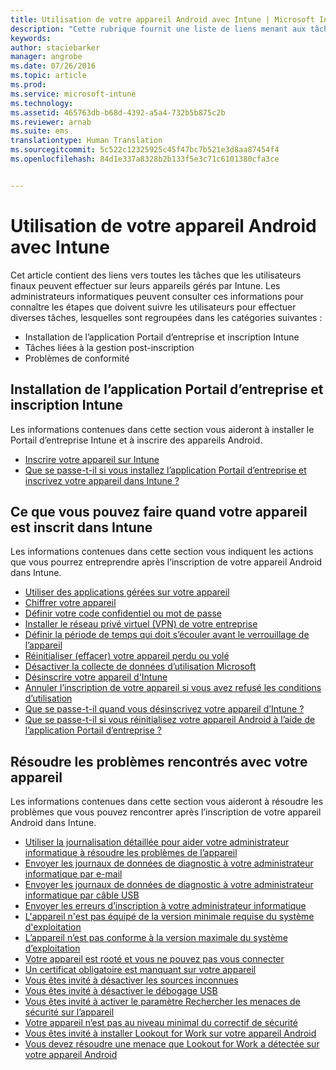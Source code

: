 ```yaml
---
title: Utilisation de votre appareil Android avec Intune | Microsoft Intune
description: "Cette rubrique fournit une liste de liens menant aux tâches que vous pouvez effectuer sur votre appareil mobile Android lorsque ce dernier est inscrit dans Intune"
keywords: 
author: staciebarker
manager: angrobe
ms.date: 07/26/2016
ms.topic: article
ms.prod: 
ms.service: microsoft-intune
ms.technology: 
ms.assetid: 465763db-b68d-4392-a5a4-732b5b875c2b
ms.reviewer: arnab
ms.suite: ems
translationtype: Human Translation
ms.sourcegitcommit: 5c522c12325925c45f47bc7b521e3d8aa87454f4
ms.openlocfilehash: 84d1e337a8328b2b133f5e3c71c6101380cfa3ce


---
```



# Utilisation de votre appareil Android avec Intune

Cet article contient des liens vers toutes les tâches que les utilisateurs finaux peuvent effectuer sur leurs appareils gérés par Intune. Les administrateurs informatiques peuvent consulter ces informations pour connaître les étapes que doivent suivre les utilisateurs pour effectuer diverses tâches, lesquelles sont regroupées dans les catégories suivantes :

- Installation de l’application Portail d’entreprise et inscription Intune
- Tâches liées à la gestion post-inscription
- Problèmes de conformité

## Installation de l’application Portail d’entreprise et inscription Intune

Les informations contenues dans cette section vous aideront à installer le Portail d’entreprise Intune et à inscrire des appareils Android.

- [Inscrire votre appareil sur Intune](enroll-your-device-in-Intune-android.md)
- [Que se passe-t-il si vous installez l’application Portail d’entreprise et inscrivez votre appareil dans Intune ?](what-happens-if-you-install-the-company-portal-app-and-enroll-your-device-in-intune-android.md)

## Ce que vous pouvez faire quand votre appareil est inscrit dans Intune

Les informations contenues dans cette section vous indiquent les actions que vous pourrez entreprendre après l’inscription de votre appareil Android dans Intune.

- [Utiliser des applications gérées sur votre appareil](use-managed-apps-on-your-device-android.md)
- [Chiffrer votre appareil](encrypt-your-device-android.md)
- [Définir votre code confidentiel ou mot de passe](set-your-pin-or-password-android.md)
- [Installer le réseau privé virtuel (VPN) de votre entreprise](install-your-companys-virtual-private-network-VPN-android.md)
- [Définir la période de temps qui doit s’écouler avant le verrouillage de l’appareil](set-the-amount-of-time-before-your-device-is-locked-android.md)
- [Réinitialiser (effacer) votre appareil perdu ou volé](reset-erase-your-lost-or-stolen-device-android.md)
- [Désactiver la collecte de données d’utilisation Microsoft](turn-off-microsoft-usage-data-collection-android.md)
- [Désinscrire votre appareil d'Intune](unenroll-your-device-from-intune-android.md)
- [Annuler l’inscription de votre appareil si vous avez refusé les conditions d’utilisation](unenroll-your-device-from-intune-if-you-declined-terms-of-use-android.md)
- [Que se passe-t-il quand vous désinscrivez votre appareil d’Intune ?](what-happens-if-you-unenroll-your-device-from-intune-android.md)
- [Que se passe-t-il si vous réinitialisez votre appareil Android à l’aide de l’application Portail d’entreprise ?](what-happens-if-you-reset-your-device-using-the-company-portal-android.md)
<!--- - [What is the Rights Management sharing app?](what-is-the-rms-sharing-app-android.md) --->

## Résoudre les problèmes rencontrés avec votre appareil

Les informations contenues dans cette section vous aideront à résoudre les problèmes que vous pouvez rencontrer après l’inscription de votre appareil Android dans Intune.

- [Utiliser la journalisation détaillée pour aider votre administrateur informatique à résoudre les problèmes de l’appareil](use-verbose-logging-to-help-your-it-administrator-fix-device-issues-android.md)
- [Envoyer les journaux de données de diagnostic à votre administrateur informatique par e-mail](send-diagnostic-data-logs-to-your-it-administrator-using-email-android.md)
- [Envoyer les journaux de données de diagnostic à votre administrateur informatique par câble USB](send-diagnostic-data-logs-to-your-it-administrator-using-a-usb-cable-android.md)
- [Envoyer les erreurs d’inscription à votre administrateur informatique](send-enrollment-errors-to-your-it-administrator-android.md)
- [L'appareil n'est pas équipé de la version minimale requise du système d'exploitation](device-doesnt-have-the-required-minimum-operating-system-version-android.md)
- [L’appareil n’est pas conforme à la version maximale du système d’exploitation](device-doesnt-comply-with-maximum-operating-system-version-android.md)
- [Votre appareil est rooté et vous ne pouvez pas vous connecter](your-device-is-rooted-and-you-cant-connect-android.md)
- [Un certificat obligatoire est manquant sur votre appareil](your-device-is-missing-a-required-certificate-android.md)
- [Vous êtes invité à désactiver les sources inconnues](you-are-asked-to-turn-off-unknown-sources-android.md)
- [Vous êtes invité à désactiver le débogage USB](you-are-asked-to-turn-off-usb-debugging-android.md)
- [Vous êtes invité à activer le paramètre Rechercher les menaces de sécurité sur l’appareil](you-are-asked-to-turn-on-scan-device-for-security-threats-android.md)
- [Votre appareil n’est pas au niveau minimal du correctif de sécurité](your-device-does-not-meet-the-minimum-security-patch-android.md)
- [Vous êtes invité à installer Lookout for Work sur votre appareil Android](you-are-prompted-to-install-lookout-for-work-android.md)
- [Vous devez résoudre une menace que Lookout for Work a détectée sur votre appareil Android](you-need-to-resolve-a-threat-found-by-lookout-for-work-android.md)



<!--HONumber=Sep16_HO2-->


